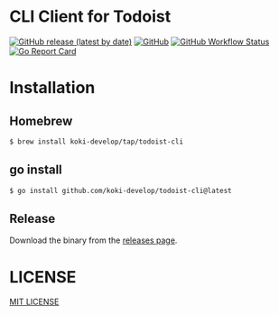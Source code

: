 # CLI Client for Todoist

[![GitHub release (latest by date)](https://img.shields.io/github/v/release/koki-develop/todoist-cli)](https://github.com/koki-develop/todoist-cli/releases/latest)
[![GitHub](https://img.shields.io/github/license/koki-develop/todoist-cli)](./LICENSE)
[![GitHub Workflow Status](https://img.shields.io/github/actions/workflow/status/koki-develop/todoist-cli/build.yml?logo=github)](https://github.com/koki-develop/todoist-cli/actions/workflows/build.yml)
[![Go Report Card](https://goreportcard.com/badge/github.com/koki-develop/todoist-cli)](https://goreportcard.com/report/github.com/koki-develop/todoist-cli)

# Installation

## Homebrew

```sh
$ brew install koki-develop/tap/todoist-cli
```

## go install

```sh
$ go install github.com/koki-develop/todoist-cli@latest
```

## Release

Download the binary from the [releases page](https://github.com/koki-develop/todoist-cli/releases/latest).


# LICENSE

[MIT LICENSE](./LICENSE)
